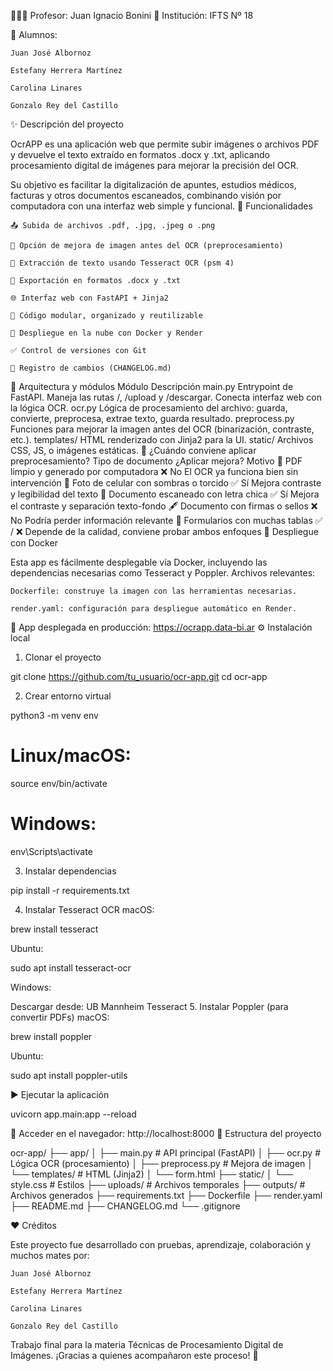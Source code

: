 

👨🏻‍🏫 Profesor: Juan Ignacio Bonini
🏫 Institución: IFTS Nº 18

👤 Alumnos:

    Juan José Albornoz

    Estefany Herrera Martínez

    Carolina Linares

    Gonzalo Rey del Castillo

✨ Descripción del proyecto

OcrAPP es una aplicación web que permite subir imágenes o archivos PDF y devuelve el texto extraído en formatos .docx y .txt, aplicando procesamiento digital de imágenes para mejorar la precisión del OCR.

Su objetivo es facilitar la digitalización de apuntes, estudios médicos, facturas y otros documentos escaneados, combinando visión por computadora con una interfaz web simple y funcional.
🚀 Funcionalidades

    📤 Subida de archivos .pdf, .jpg, .jpeg o .png

    🧼 Opción de mejora de imagen antes del OCR (preprocesamiento)

    🔎 Extracción de texto usando Tesseract OCR (psm 4)

    📝 Exportación en formatos .docx y .txt

    🌐 Interfaz web con FastAPI + Jinja2

    📁 Código modular, organizado y reutilizable

    🐳 Despliegue en la nube con Docker y Render

    ✅ Control de versiones con Git

    📜 Registro de cambios (CHANGELOG.md)

🧠 Arquitectura y módulos
Módulo	Descripción
main.py	Entrypoint de FastAPI. Maneja las rutas /, /upload y /descargar. Conecta interfaz web con la lógica OCR.
ocr.py	Lógica de procesamiento del archivo: guarda, convierte, preprocesa, extrae texto, guarda resultado.
preprocess.py	Funciones para mejorar la imagen antes del OCR (binarización, contraste, etc.).
templates/	HTML renderizado con Jinja2 para la UI.
static/	Archivos CSS, JS, o imágenes estáticas.
🧼 ¿Cuándo conviene aplicar preprocesamiento?
Tipo de documento	¿Aplicar mejora?	Motivo
📄 PDF limpio y generado por computadora	❌ No	El OCR ya funciona bien sin intervención
📸 Foto de celular con sombras o torcido	✅ Sí	Mejora contraste y legibilidad del texto
🧾 Documento escaneado con letra chica	✅ Sí	Mejora el contraste y separación texto-fondo
🖋️ Documento con firmas o sellos	❌ No	Podría perder información relevante
📃 Formularios con muchas tablas	✅ / ❌	Depende de la calidad, conviene probar ambos enfoques
🐳 Despliegue con Docker

Esta app es fácilmente desplegable vía Docker, incluyendo las dependencias necesarias como Tesseract y Poppler.
Archivos relevantes:

    Dockerfile: construye la imagen con las herramientas necesarias.

    render.yaml: configuración para despliegue automático en Render.

🔗 App desplegada en producción:
https://ocrapp.data-bi.ar
⚙️ Instalación local
1. Clonar el proyecto

git clone https://github.com/tu_usuario/ocr-app.git
cd ocr-app

2. Crear entorno virtual

python3 -m venv env

# Linux/macOS:
source env/bin/activate

# Windows:
env\Scripts\activate

3. Instalar dependencias

pip install -r requirements.txt

4. Instalar Tesseract OCR
macOS:

brew install tesseract

Ubuntu:

sudo apt install tesseract-ocr

Windows:

Descargar desde: UB Mannheim Tesseract
5. Instalar Poppler (para convertir PDFs)
macOS:

brew install poppler

Ubuntu:

sudo apt install poppler-utils

▶️ Ejecutar la aplicación

uvicorn app.main:app --reload

📎 Acceder en el navegador: http://localhost:8000
📂 Estructura del proyecto

ocr-app/
├── app/
│   ├── main.py          # API principal (FastAPI)
│   ├── ocr.py           # Lógica OCR (procesamiento)
│   ├── preprocess.py    # Mejora de imagen
│   └── templates/       # HTML (Jinja2)
│       └── form.html
├── static/
│   └── style.css        # Estilos
├── uploads/             # Archivos temporales
├── outputs/             # Archivos generados
├── requirements.txt
├── Dockerfile
├── render.yaml
├── README.md
├── CHANGELOG.md
└── .gitignore

❤️ Créditos

Este proyecto fue desarrollado con pruebas, aprendizaje, colaboración y muchos mates por:

    Juan José Albornoz

    Estefany Herrera Martínez

    Carolina Linares

    Gonzalo Rey del Castillo

Trabajo final para la materia Técnicas de Procesamiento Digital de Imágenes. ¡Gracias a quienes acompañaron este proceso! 🤗